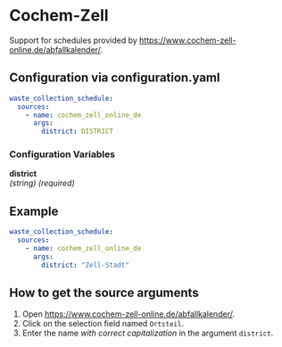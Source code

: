 # Cochem-Zell

Support for schedules provided by <https://www.cochem-zell-online.de/abfallkalender/>.

## Configuration via configuration.yaml

```yaml
waste_collection_schedule:
  sources:
    - name: cochem_zell_online_de
      args:
        district: DISTRICT
```

### Configuration Variables

**district**  
_(string) (required)_

## Example

```yaml
waste_collection_schedule:
  sources:
    - name: cochem_zell_online_de
      args:
        district: "Zell-Stadt"
```

## How to get the source arguments

1. Open <https://www.cochem-zell-online.de/abfallkalender/>.
2. Click on the selection field named `Ortsteil`.
3. Enter the name _with correct capitalization_ in the argument `district`.
